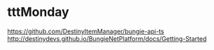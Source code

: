 # tttMonday

https://github.com/DestinyItemManager/bungie-api-ts
http://destinydevs.github.io/BungieNetPlatform/docs/Getting-Started
